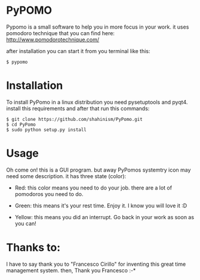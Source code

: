 PyPOMO
=====

Pypomo is a small software to help you in more focus in your work.
it uses pomodoro technique that you can find here:
http://www.pomodorotechnique.com/

after installation you can start it from you terminal like this:
       
    $ pypomo

Installation
=====

To install PyPomo in a linux distribution you need pysetuptools
and pyqt4. install this requirements and after that run this commands:

    $ git clone https://github.com/shahinism/PyPomo.git
    $ cd PyPomo
    $ sudo python setup.py install

Usage
=====

Oh come on! this is a GUI program. but away PyPomos systemtry icon may
need some description. it has three state (color):

* Red: this color means you need to do your job. there are a lot of 
  pomodoros you need to do.

* Green: this means it's your rest time. Enjoy it. I know you will love it :D

* Yellow: this means you did an interrupt. Go back in your work as soon as you 
  can!

Thanks to:
=====

I have to say thank you to "Francesco Cirillo" for inventing this great time
management system. then, Thank you Francesco :-*

